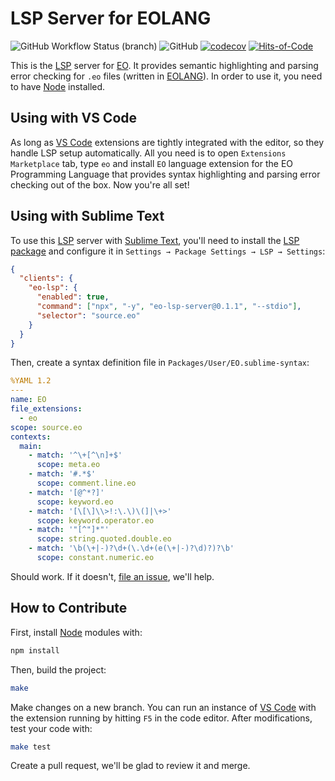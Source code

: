# LSP Server for EOLANG

![GitHub Workflow Status (branch)](https://img.shields.io/github/actions/workflow/status/objectionary/eo-lsp-server/make.yml?branch=master)
![GitHub](https://img.shields.io/github/license/objectionary/eo-lsp-server)
[![codecov](https://codecov.io/gh/objectionary/eo-lsp-server/branch/master/graph/badge.svg)](https://codecov.io/gh/objectionary/eo-lsp-server)
[![Hits-of-Code](https://hitsofcode.com/github/objectionary/eo-lsp-server)](https://hitsofcode.com/view/github/objectionary/eo-lsp-server)

This is the [LSP] server for [EO](https://github.com/objectionary/eo).
It provides semantic highlighting and parsing error checking for `.eo` files
(written in [EOLANG]).
In order to use it, you need to have [Node] installed.

## Using with VS Code

As long as [VS Code] extensions are tightly integrated with the editor, so
they handle LSP setup automatically. All you need is to open
`Extensions Marketplace` tab, type `eo` and install `EO` language
extension for the EO Programming Language that provides syntax highlighting
and parsing error checking out of the box. Now you're all set!

## Using with Sublime Text

To use this [LSP] server with [Sublime Text], you'll need to install
the [LSP package] and configure it
in `Settings → Package Settings → LSP → Settings`:

```json
{
  "clients": {
    "eo-lsp": {
      "enabled": true,
      "command": ["npx", "-y", "eo-lsp-server@0.1.1", "--stdio"],
      "selector": "source.eo"
    }
  }
}
```

Then, create a syntax definition file in `Packages/User/EO.sublime-syntax`:

```yaml
%YAML 1.2
---
name: EO
file_extensions:
  - eo
scope: source.eo
contexts:
  main:
    - match: '^\+[^\n]+$'
      scope: meta.eo
    - match: '#.*$'
      scope: comment.line.eo
    - match: '[@^*?]'
      scope: keyword.eo
    - match: '[\[\]\\>!:\.\)\(]|\+>'
      scope: keyword.operator.eo
    - match: '"[^"]*"'
      scope: string.quoted.double.eo
    - match: '\b(\+|-)?\d+(\.\d+(e(\+|-)?\d)?)?\b'
      scope: constant.numeric.eo
```

Should work. If it doesn't, [file an issue], we'll help.

## How to Contribute

First, install [Node] modules with:

```bash
npm install
```

Then, build the project:

```bash
make
```

Make changes on a new branch.
You can run an instance of [VS Code] with the extension running by hitting `F5`
in the code editor.
After modifications, test your code with:

```bash
make test
```

Create a pull request, we'll be glad to review it and merge.

[LSP package]: https://packagecontrol.io/packages/LSP
[LSP]: https://en.wikipedia.org/wiki/Language_Server_Protocol
[EOLANG]: https://www.eolang.org
[Sublime Text]: https://www.sublimetext.com/
[file an issue]: https://github.com/objectionary/eo-lsp-server/issues
[Node]: https://nodejs.org/en
[VS Code]: https://code.visualstudio.com/

